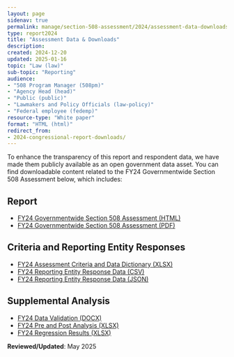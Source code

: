 ```yaml
---
layout: page
sidenav: true
permalink: manage/section-508-assessment/2024/assessment-data-downloads/
type: report2024
title: "Assessment Data & Downloads"
description: 
created: 2024-12-20
updated: 2025-01-16
topic: "Law (law)"
sub-topic: "Reporting"
audience:
- "508 Program Manager (508pm)"
- "Agency Head (head)"
- "Public (public)"
- "Lawmakers and Policy Officials (law-policy)"
- "Federal employee (fedemp)"
resource-type: "White paper"
format: "HTML (html)"
redirect_from:
- 2024-congressional-report-downloads/
---
```

To enhance the transparency of this report and respondent data, we have made them publicly available as an open government data asset. You can find downloadable content related to the FY24 Governmentwide Section 508 Assessment below, which includes:

## Report

* <a href="manage/section-508-assessment/2024/message-from-gsa-administrator/">FY24 Governmentwide Section 508 Assessment (HTML)</a>
* <a href="https://assets.section508.gov/assets/files/assessment/2024/FY24%20Governmentwide%20Section%20508%20Assessment.pdf" target="_blank" class="usa-link--external">FY24 Governmentwide Section 508 Assessment (PDF)</a>

## Criteria and Reporting Entity Responses

* <a href="https://assets.section508.gov/assets/files/assessment/2024/Data%20Dictionary%20for%20FY24%20Governmentwide%20Section%20508%20Assessment%20Final.xlsx" target="_blank" class="usa-link--external">FY24 Assessment Criteria and Data Dictionary (XLSX)</a>
* <a href="https://assets.section508.gov/assets/files/assessment/2024/Reporting%20Entity%20Response%20Data%20for%20FY24%20Governmentwide%20Section%20508%20Assessment.csv" target="_blank" class="usa-link--external">FY24 Reporting Entity Response Data (CSV)</a>
* <a href="https://assets.section508.gov/assets/files/assessment/2024/Reporting%20Entity%20Response%20Data%20for%20FY24%20Governmentwide%20Section%20508%20Assessment.json" target="_blank" class="usa-link--external">FY24 Reporting Entity Response Data (JSON)</a>

## Supplemental Analysis 

* <a href="https://assets.section508.gov/assets/files/assessment/2024/Data%20Validation%20for%20FY24%20Governmentwide%20Annual%20Assessment.docx" target="_blank" class="usa-link--external">FY24 Data Validation (DOCX)</a>
* <a href="https://assets.section508.gov/assets/files/assessment/2024/Pre%20and%20Post%20Analysis%20For%20FY24%20Governmentwide%20Section%20508%20Assessment.xlsx" target="_blank" class="usa-link--external">FY24 Pre and Post Analysis (XLSX)</a>
* <a href="https://assets.section508.gov/assets/files/assessment/2024/Regression%20Results%20for%20FY24%20Governmentwide%20Section%20508%20Assessment.xlsx" target="_blank" class="usa-link--external">FY24 Regression Results (XLSX)</a>


**Reviewed/Updated**: May 2025